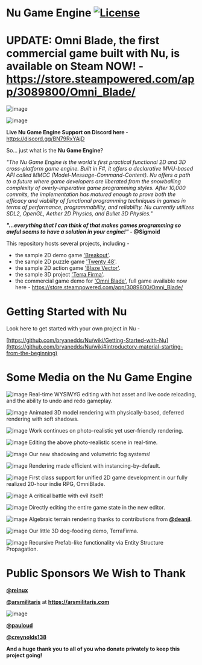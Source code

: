 Nu Game Engine [![License](https://img.shields.io/badge/license-MIT-blue.svg)](https://github.com/bryanedds/Nu/blob/master/License.md)
=

UPDATE: **Omni Blade**, the first commercial game built with Nu, is **available on Steam NOW!** - https://store.steampowered.com/app/3089800/Omni_Blade/
=

![image](https://github.com/user-attachments/assets/81f64a06-ffac-487e-8a59-6ca827b4c67a)

![image](https://github.com/user-attachments/assets/0789e71d-fc49-496c-b9fc-2c9855a9e8e7)

**Live Nu Game Engine Support on Discord here -** https://discord.gg/BN79RxYAjD

So... just what is the **Nu Game Engine**?

*"The Nu Game Engine is the world's first practical functional 2D and 3D cross-platform game engine. Built in F#, it offers a declarative MVU-based API called MMCC (Model-Message-Command-Content). Nu offers a path to a future where game developers are liberated from the snowballing complexity of overly-imperative game programming styles. After 10,000 commits, the implementation has matured enough to prove both the efficacy and viability of functional programming techniques in games in terms of performance, programmability, and reliability. Nu currently utilizes SDL2, OpenGL, Aether 2D Physics, and Bullet 3D Physics."*

***"...everything that I can think of that makes games programming so awful seems to have a solution in your engine!"* - @Sigmoid**

This repository hosts several projects, including -

- the sample 2D demo game ['Breakout'](https://github.com/bryanedds/Nu/tree/master/Projects/Breakout).
- the sample 2D puzzle game ['Twenty 48'](https://github.com/bryanedds/Nu/tree/master/Projects/Twenty%2048).
- the sample 2D action game ['Blaze Vector'](https://github.com/bryanedds/Nu/tree/master/Projects/Blaze%20Vector).
- the sample 3D project ['Terra Firma'](https://github.com/bryanedds/Nu/tree/master/Projects/Terra%20Firma).
- the commercial game demo for ['Omni Blade'](https://github.com/bryanedds/Nu/tree/omni-blade/Projects/Omni%20Blade), full game available now here - https://store.steampowered.com/app/3089800/Omni_Blade/

Getting Started with Nu
=======================

Look here to get started with your own project in Nu -

[https://github.com/bryanedds/Nu/wiki/Getting-Started-with-Nu](https://github.com/bryanedds/Nu/wiki#introductory-material-starting-from-the-beginning)

Some Media on the Nu Game Engine
================================

![image](https://github.com/bryanedds/Nu/assets/1625560/54785591-6b39-4a27-939d-b2f3b29f9bf1)
Real-time WYSIWYG editing with hot asset and live code reloading, and the ability to undo and redo gameplay.

![image](https://github.com/bryanedds/Nu/assets/1625560/0b4778aa-c493-4d9d-9a8a-00e527c831ad)
Animated 3D model rendering with physically-based, deferred rendering with soft shadows.

![image](https://github.com/user-attachments/assets/e199154a-a082-4ca1-9989-d6750aa3e5bc)
Work continues on photo-realistic yet user-friendly rendering.

![image](https://github.com/user-attachments/assets/555d9b1c-6266-4e44-a32a-d84be6dc63d3)
Editing the above photo-realistic scene in real-time.

![image](https://github.com/user-attachments/assets/37ca553f-5a6c-4056-9177-a4e1f4cff54d)
Our new shadowing and volumetric fog systems!

![image](https://github.com/bryanedds/Nu/assets/1625560/71fb4581-265f-4530-bc5e-93fc1a37f225)
Rendering made efficient with instancing-by-default.

![image](https://user-images.githubusercontent.com/1625560/209454635-b55ecb09-bbb9-4d71-9bd8-fa715c51cd4c.png)
First class support for unified 2D game development in our fully realized 20-hour indie RPG, OmniBlade.

![image](https://user-images.githubusercontent.com/1625560/209454643-7142731e-ede7-48d3-8a97-d691fd9263e7.png)
A critical battle with evil itself!

![image](https://github.com/bryanedds/Nu/assets/1625560/c9f0a9a1-d071-48f7-9175-c0b08f5768f0)
Directly editing the entire game state in the new editor.

![image](https://github.com/bryanedds/Nu/assets/1625560/69cd30f1-06fe-450e-a83f-8a7a9fd504d0)
Algebraic terrain rendering thanks to contributions from **[@deanjl](https://github.com/deanjl)**.

![image](https://github.com/bryanedds/Nu/assets/1625560/1d3ebe11-da94-46ad-bae1-22fc5f7c9b3e)
Our little 3D dog-fooding demo, TerraFirma.

![image](https://github.com/bryanedds/Nu/assets/1625560/e8571dd1-bdd1-4663-b2ae-87abeef179d9)
Recursive Prefab-like functionality via Entity Structure Propagation.

**Public Sponsors We Wish to Thank**
====================================

**[@reinux](https://github.com/reinux)**

**[@arsmilitaris](https://github.com/arsmilitaris)** at **https://arsmilitaris.com**

![image](https://github.com/bryanedds/Nu/assets/1625560/1b8fe1bb-18c1-4a1e-9888-4f566204490a)

**[@pauloud](https://github.com/pauloud)**

**[@creynolds138](https://github.com/creynolds138)**

**And a huge thank you to all of you who donate privately to keep this project going!**
